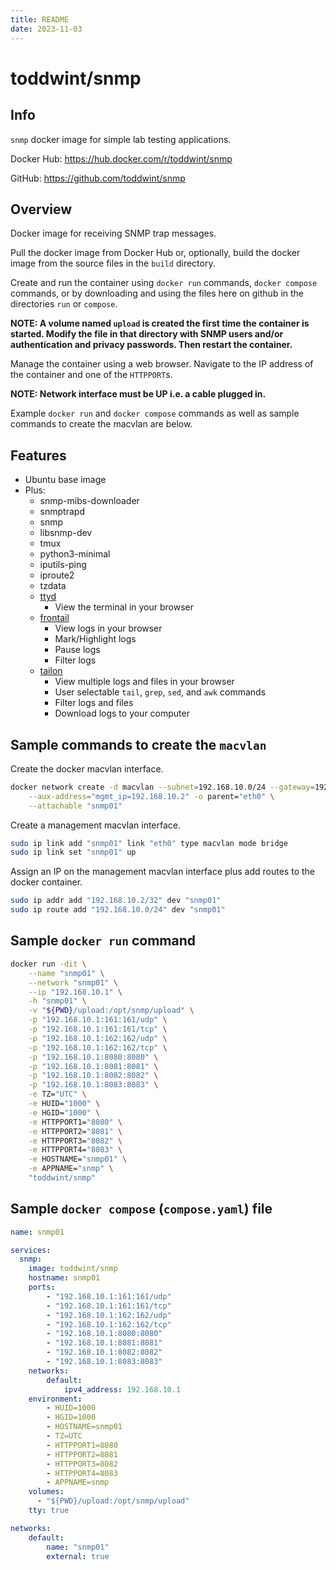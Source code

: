 ```yaml
---
title: README
date: 2023-11-03
---
```


# toddwint/snmp


## Info

`snmp` docker image for simple lab testing applications.

Docker Hub: <https://hub.docker.com/r/toddwint/snmp>

GitHub: <https://github.com/toddwint/snmp>


## Overview

Docker image for receiving SNMP trap messages.

Pull the docker image from Docker Hub or, optionally, build the docker image from the source files in the `build` directory.

Create and run the container using `docker run` commands, `docker compose` commands, or by downloading and using the files here on github in the directories `run` or `compose`.

**NOTE: A volume named `upload` is created the first time the container is started. Modify the file in that directory with SNMP users and/or authentication and privacy passwords. Then restart the container.**

Manage the container using a web browser. Navigate to the IP address of the container and one of the `HTTPPORT`s.

**NOTE: Network interface must be UP i.e. a cable plugged in.**

Example `docker run` and `docker compose` commands as well as sample commands to create the macvlan are below.


## Features

- Ubuntu base image
- Plus:
  - snmp-mibs-downloader
  - snmptrapd
  - snmp
  - libsnmp-dev
  - tmux
  - python3-minimal
  - iputils-ping
  - iproute2
  - tzdata
  - [ttyd](https://github.com/tsl0922/ttyd)
    - View the terminal in your browser
  - [frontail](https://github.com/mthenw/frontail)
    - View logs in your browser
    - Mark/Highlight logs
    - Pause logs
    - Filter logs
  - [tailon](https://github.com/gvalkov/tailon)
    - View multiple logs and files in your browser
    - User selectable `tail`, `grep`, `sed`, and `awk` commands
    - Filter logs and files
    - Download logs to your computer


## Sample commands to create the `macvlan`

Create the docker macvlan interface.

```bash
docker network create -d macvlan --subnet=192.168.10.0/24 --gateway=192.168.10.254 \
    --aux-address="mgmt_ip=192.168.10.2" -o parent="eth0" \
    --attachable "snmp01"
```

Create a management macvlan interface.

```bash
sudo ip link add "snmp01" link "eth0" type macvlan mode bridge
sudo ip link set "snmp01" up
```

Assign an IP on the management macvlan interface plus add routes to the docker container.

```bash
sudo ip addr add "192.168.10.2/32" dev "snmp01"
sudo ip route add "192.168.10.0/24" dev "snmp01"
```

## Sample `docker run` command

```bash
docker run -dit \
    --name "snmp01" \
    --network "snmp01" \
    --ip "192.168.10.1" \
    -h "snmp01" \
    -v "${PWD}/upload:/opt/snmp/upload" \
    -p "192.168.10.1:161:161/udp" \
    -p "192.168.10.1:161:161/tcp" \
    -p "192.168.10.1:162:162/udp" \
    -p "192.168.10.1:162:162/tcp" \
    -p "192.168.10.1:8080:8080" \
    -p "192.168.10.1:8081:8081" \
    -p "192.168.10.1:8082:8082" \
    -p "192.168.10.1:8083:8083" \
    -e TZ="UTC" \
    -e HUID="1000" \
    -e HGID="1000" \
    -e HTTPPORT1="8080" \
    -e HTTPPORT2="8081" \
    -e HTTPPORT3="8082" \
    -e HTTPPORT4="8083" \
    -e HOSTNAME="snmp01" \
    -e APPNAME="snmp" \
    "toddwint/snmp"
```


## Sample `docker compose` (`compose.yaml`) file

```yaml
name: snmp01

services:
  snmp:
    image: toddwint/snmp
    hostname: snmp01
    ports:
        - "192.168.10.1:161:161/udp"
        - "192.168.10.1:161:161/tcp"
        - "192.168.10.1:162:162/udp"
        - "192.168.10.1:162:162/tcp"
        - "192.168.10.1:8080:8080"
        - "192.168.10.1:8081:8081"
        - "192.168.10.1:8082:8082"
        - "192.168.10.1:8083:8083"
    networks:
        default:
            ipv4_address: 192.168.10.1
    environment:
        - HUID=1000
        - HGID=1000
        - HOSTNAME=snmp01
        - TZ=UTC
        - HTTPPORT1=8080
        - HTTPPORT2=8081
        - HTTPPORT3=8082
        - HTTPPORT4=8083
        - APPNAME=snmp
    volumes:
      - "${PWD}/upload:/opt/snmp/upload"
    tty: true

networks:
    default:
        name: "snmp01"
        external: true
```
